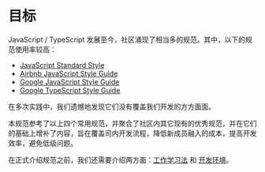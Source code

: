 # 目标

JavaScript / TypeScript 发展至今，社区涌现了相当多的规范。其中，以下的规范使用率较高：

- [JavaScript Standard Style](https://standardjs.com/readme-zhcn.html)
- [Airbnb JavaScript Style Guide](https://github.com/airbnb/javascript)
- [Google JavaScript Style Guide](https://google.github.io/styleguide/jsguide.html)
- [Google TypeScript Style Guide](https://google.github.io/styleguide/tsguide.html)

在多次实践中，我们遗憾地发现它们没有覆盖我们开发的方方面面。

本规范参考了以上四个常用规范，并聚合了社区内其它现有的优秀规范，并在它们的基础上增补了内容，旨在覆盖司内开发流程，降低新成员融入的成本，提高开发效率，避免低级问题。

在正式介绍规范之前，我们还需要介绍两方面：[工作学习法](./technique.md) 和 [开发环境](./environment.md)。
